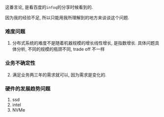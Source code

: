 这番言论, 是看百度的`infoq`的分享时候看到的.


因为我的经验不足, 所以只能用我所理解到的地方来谈谈这个问题.

### 难度问题
1. 分布式系统的难度不是随着机器规模的增长线性增长, 是指数增长. 具体问题具体分析, 不同的规模的瓶颈不同, trade off 不一样

### 业务不确定性
2. 满足业务两三年的需求就可以, 因为需求是变化的. 


### 硬件的发展趋势问题
1. ssd
2. intel
3. NVMe
